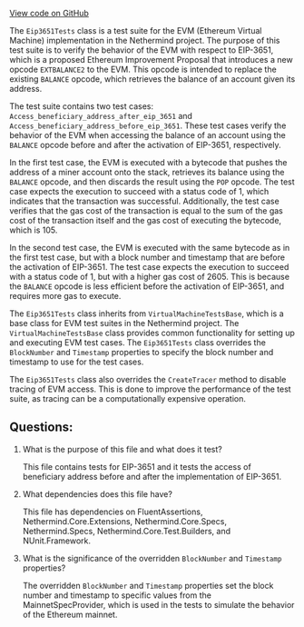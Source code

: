[View code on GitHub](https://github.com/nethermindeth/nethermind/Nethermind.Evm.Test/Eip3651Tests.cs)

The `Eip3651Tests` class is a test suite for the EVM (Ethereum Virtual Machine) implementation in the Nethermind project. The purpose of this test suite is to verify the behavior of the EVM with respect to EIP-3651, which is a proposed Ethereum Improvement Proposal that introduces a new opcode `EXTBALANCE2` to the EVM. This opcode is intended to replace the existing `BALANCE` opcode, which retrieves the balance of an account given its address.

The test suite contains two test cases: `Access_beneficiary_address_after_eip_3651` and `Access_beneficiary_address_before_eip_3651`. These test cases verify the behavior of the EVM when accessing the balance of an account using the `BALANCE` opcode before and after the activation of EIP-3651, respectively.

In the first test case, the EVM is executed with a bytecode that pushes the address of a miner account onto the stack, retrieves its balance using the `BALANCE` opcode, and then discards the result using the `POP` opcode. The test case expects the execution to succeed with a status code of 1, which indicates that the transaction was successful. Additionally, the test case verifies that the gas cost of the transaction is equal to the sum of the gas cost of the transaction itself and the gas cost of executing the bytecode, which is 105.

In the second test case, the EVM is executed with the same bytecode as in the first test case, but with a block number and timestamp that are before the activation of EIP-3651. The test case expects the execution to succeed with a status code of 1, but with a higher gas cost of 2605. This is because the `BALANCE` opcode is less efficient before the activation of EIP-3651, and requires more gas to execute.

The `Eip3651Tests` class inherits from `VirtualMachineTestsBase`, which is a base class for EVM test suites in the Nethermind project. The `VirtualMachineTestsBase` class provides common functionality for setting up and executing EVM test cases. The `Eip3651Tests` class overrides the `BlockNumber` and `Timestamp` properties to specify the block number and timestamp to use for the test cases.

The `Eip3651Tests` class also overrides the `CreateTracer` method to disable tracing of EVM access. This is done to improve the performance of the test suite, as tracing can be a computationally expensive operation.
## Questions: 
 1. What is the purpose of this file and what does it test?
    
    This file contains tests for EIP-3651 and it tests the access of beneficiary address before and after the implementation of EIP-3651.

2. What dependencies does this file have?
    
    This file has dependencies on FluentAssertions, Nethermind.Core.Extensions, Nethermind.Core.Specs, Nethermind.Specs, Nethermind.Core.Test.Builders, and NUnit.Framework.

3. What is the significance of the overridden `BlockNumber` and `Timestamp` properties?
    
    The overridden `BlockNumber` and `Timestamp` properties set the block number and timestamp to specific values from the MainnetSpecProvider, which is used in the tests to simulate the behavior of the Ethereum mainnet.